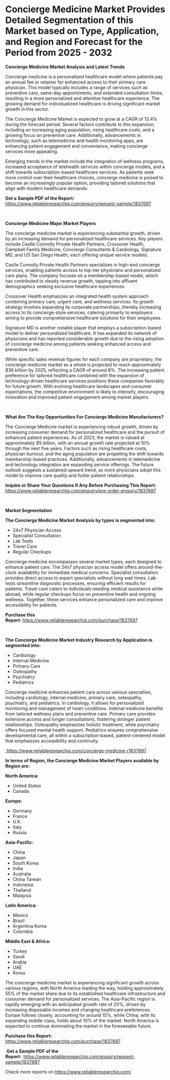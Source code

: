 <p><h1>Concierge Medicine Market Provides Detailed Segmentation of this Market based on Type, Application, and Region and Forecast for the Period from 2025 - 2032</h1></p><p><strong>Concierge Medicine Market Analysis and Latest Trends</strong></p>
<p><p>Concierge medicine is a personalized healthcare model where patients pay an annual fee or retainer for enhanced access to their primary care physician. This model typically includes a range of services such as preventive care, same-day appointments, and extended consultation times, resulting in a more personalized and attentive healthcare experience. The growing demand for individualized healthcare is driving significant market growth in this sector.</p><p>The Concierge Medicine Market is expected to grow at a CAGR of 13.4% during the forecast period. Several factors contribute to this expansion, including an increasing aging population, rising healthcare costs, and a growing focus on preventive care. Additionally, advancements in technology, such as telemedicine and health monitoring apps, are enhancing patient engagement and convenience, making concierge services more appealing.</p><p>Emerging trends in the market include the integration of wellness programs, increased acceptance of telehealth services within concierge models, and a shift towards subscription-based healthcare services. As patients seek more control over their healthcare choices, concierge medicine is poised to become an increasingly popular option, providing tailored solutions that align with modern healthcare demands.</p></p>
<p><strong>Get a Sample PDF of the Report:&nbsp;</strong> <a href="https://www.reliableresearchiq.com/enquiry/request-sample/1837697?utm_campaign=2276&utm_medium=2&utm_source=Github&utm_content=ia&utm_term=03032025&utm_id=concierge-medicine">https://www.reliableresearchiq.com/enquiry/request-sample/1837697</a></p>
<p>&nbsp;</p>
<p><strong>Concierge Medicine Major Market Players</strong></p>
<p><p>The concierge medicine market is experiencing substantial growth, driven by an increasing demand for personalized healthcare services. Key players include Castle Connolly Private Health Partners, Crossover Health, Campbell Family Medicine, Concierge Consultants & Cardiology, Signature MD, and US San Diego Health, each offering unique service models.</p><p>Castle Connolly Private Health Partners specializes in high-end concierge services, enabling patients access to top-tier physicians and personalized care plans. The company focuses on a membership-based model, which has contributed to steady revenue growth, tapping into affluent demographics seeking exclusive healthcare experiences.</p><p>Crossover Health emphasizes an integrated health system approach combining primary care, urgent care, and wellness services. Its growth strategy involves expanding its corporate partnerships, thereby increasing access to its concierge-style services, catering primarily to employers aiming to provide comprehensive healthcare solutions for their employees. </p><p>Signature MD is another notable player that employs a subscription-based model to deliver personalized healthcare. It has expanded its network of physicians and has reported considerable growth due to the rising adoption of concierge medicine among patients seeking enhanced access and preventive care.</p><p>While specific sales revenue figures for each company are proprietary, the concierge medicine market as a whole is projected to reach approximately $36 billion by 2025, reflecting a CAGR of around 8%. The increasing patient preference for tailored healthcare combined with the expansion of technology-driven healthcare services positions these companies favorably for future growth. With evolving healthcare landscapes and consumer expectations, the competitive environment is likely to intensify, encouraging innovation and improved patient engagement among market players.</p></p>
<p>&nbsp;</p>
<p><strong>What Are The Key Opportunities For Concierge Medicine Manufacturers?</strong></p>
<p><p>The Concierge Medicine market is experiencing robust growth, driven by increasing consumer demand for personalized healthcare and the pursuit of enhanced patient experiences. As of 2023, the market is valued at approximately $5 billion, with an annual growth rate projected at 10% through the next five years. Factors such as rising healthcare costs, physician burnout, and the aging population are propelling the shift towards membership-based practices. Additionally, advancements in telemedicine and technology integration are expanding service offerings. The future outlook suggests a sustained upward trend, as more physicians adopt this model to improve care quality and foster patient relationships.</p></p>
<p><strong>Inquire or Share Your Questions If Any Before Purchasing This Report:</strong> <a href="https://www.reliableresearchiq.com/enquiry/pre-order-enquiry/1837697?utm_campaign=2276&utm_medium=2&utm_source=Github&utm_content=ia&utm_term=03032025&utm_id=concierge-medicine">https://www.reliableresearchiq.com/enquiry/pre-order-enquiry/1837697</a></p>
<p>&nbsp;</p>
<p><strong>Market Segmentation</strong></p>
<p><strong>The Concierge Medicine Market Analysis by types is segmented into:</strong></p>
<p><ul><li>24x7 Physician Access</li><li>Specialist Consultation</li><li>Lab Tests</li><li>Travel Care</li><li>Regular Checkups</li></ul></p>
<p><p>Concierge medicine encompasses several market types, each designed to enhance patient care. The 24x7 physician access model offers around-the-clock availability for immediate medical concerns. Specialist consultation provides direct access to expert specialists without long wait times. Lab tests streamline diagnostic processes, ensuring efficient results for patients. Travel care caters to individuals needing medical assistance while abroad, while regular checkups focus on preventive health and ongoing wellness. Together, these services enhance personalized care and improve accessibility for patients.</p></p>
<p><strong>Purchase this Report:&nbsp;</strong><a href="https://www.reliableresearchiq.com/purchase/1837697?utm_campaign=2276&utm_medium=2&utm_source=Github&utm_content=ia&utm_term=03032025&utm_id=concierge-medicine">https://www.reliableresearchiq.com/purchase/1837697</a></p>
<p>&nbsp;</p>
<p><strong>The Concierge Medicine Market Industry Research by Application is segmented into:</strong></p>
<p><ul><li>Cardiology</li><li>Internal Medicine</li><li>Primary Care</li><li>Osteopathy</li><li>Psychiatry</li><li>Pediatrics</li></ul></p>
<p><p>Concierge medicine enhances patient care across various specialties, including cardiology, internal medicine, primary care, osteopathy, psychiatry, and pediatrics. In cardiology, it allows for personalized monitoring and management of heart conditions. Internal medicine benefits from tailored wellness plans and preventive care. Primary care provides extensive access and longer consultations, fostering stronger patient relationships. Osteopathy emphasizes holistic treatment, while psychiatry offers focused mental health support. Pediatrics ensures comprehensive developmental care, all within a subscription-based, patient-centered model that emphasizes accessibility and continuity.</p></p>
<p><a href="https://www.reliableresearchiq.com/concierge-medicine-r1837697?utm_campaign=2276&utm_medium=2&utm_source=Github&utm_content=ia&utm_term=03032025&utm_id=concierge-medicine">&nbsp;https://www.reliableresearchiq.com/concierge-medicine-r1837697</a></p>
<p><strong>In terms of Region, the Concierge Medicine Market Players available by Region are:</strong></p>
<p>
    <p> <strong> North America: </strong>
        <ul>
            <li>United States</li>
            <li>Canada</li>
        </ul>
        </p> 
    <p> <strong> Europe: </strong>
        <ul>
            <li>Germany</li>
            <li>France</li>
            <li>U.K.</li>
            <li>Italy</li>
            <li>Russia</li>
        </ul>
        </p> 
    <p> <strong> Asia-Pacific: </strong>
        <ul>
            <li>China</li>
            <li>Japan</li>
            <li>South Korea</li>
            <li>India</li>
            <li>Australia</li>
            <li>China Taiwan</li>
            <li>Indonesia</li>
            <li>Thailand</li>
            <li>Malaysia</li>
        </ul>
        </p> 
    <p> <strong> Latin America: </strong>
        <ul>
            <li>Mexico</li>
            <li>Brazil</li>
            <li>Argentina Korea</li>
            <li>Colombia</li>
        </ul>
        </p> 
    <p> <strong> Middle East & Africa: </strong>
        <ul>
            <li>Turkey</li>
            <li>Saudi</li>
            <li>Arabia</li>
            <li>UAE</li>
            <li>Korea</li>
        </ul>
    </p>
    </p>
<p><p>The concierge medicine market is experiencing significant growth across various regions, with North America leading the way, holding approximately 55% of the market share due to its established healthcare infrastructure and consumer demand for personalized services. The Asia-Pacific region is rapidly emerging with an anticipated growth rate of 20%, driven by increasing disposable incomes and changing healthcare preferences. Europe follows closely, accounting for around 15%, while China, with its expanding middle class, holds about 10% of the market. North America is expected to continue dominating the market in the foreseeable future.</p></p>
<p><strong>Purchase this Report: </strong><a href="https://www.reliableresearchiq.com/purchase/1837697?utm_campaign=2276&utm_medium=2&utm_source=Github&utm_content=ia&utm_term=03032025&utm_id=concierge-medicine">https://www.reliableresearchiq.com/purchase/1837697</a></p>
<p>&nbsp;<strong>Get a Sample PDF of the Report:&nbsp;&nbsp;</strong><a href="https://www.reliableresearchiq.com/enquiry/request-sample/1837697?utm_campaign=2276&utm_medium=2&utm_source=Github&utm_content=ia&utm_term=03032025&utm_id=concierge-medicine">https://www.reliableresearchiq.com/enquiry/request-sample/1837697</a></p>
<p><strong></strong></p>
<p>Check more reports on <a href="https://www.reliableresearchiq.com/?utm_campaign=2276&utm_medium=2&utm_source=Github&utm_content=ia&utm_term=03032025&utm_id=concierge-medicine">https://www.reliableresearchiq.com/</a></p>
